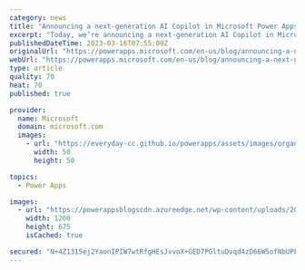 ```yaml
---
category: news
title: "Announcing a next-generation AI Copilot in Microsoft Power Apps that will transform low-code development"
excerpt: "Today, we’re announcing a next-generation AI Copilot in Microsoft Power Apps that will transform how we build and interact with software applications. With the power of large language models, we are advancing to the next step in the evolution of code abstraction—moving from custom code, to low-code,"
publishedDateTime: 2023-03-16T07:55:00Z
originalUrl: "https://powerapps.microsoft.com/en-us/blog/announcing-a-next-generation-ai-copilot-in-microsoft-power-apps-that-will-transform-low-code-development/"
webUrl: "https://powerapps.microsoft.com/en-us/blog/announcing-a-next-generation-ai-copilot-in-microsoft-power-apps-that-will-transform-low-code-development/"
type: article
quality: 70
heat: 70
published: true

provider:
  name: Microsoft
  domain: microsoft.com
  images:
    - url: "https://everyday-cc.github.io/powerapps/assets/images/organizations/microsoft.com-50x50.jpg"
      width: 50
      height: 50

topics:
  - Power Apps

images:
  - url: "https://powerappsblogscdn.azureedge.net/wp-content/uploads/2023/03/236914_PP_AI_BlogPromo_Images_PowerApps_1600x900_v2.png"
    width: 1200
    height: 675
    isCached: true

secured: "N+4Z1315ej2YaonIPIW7wtRfgHEsJvvoX+GED7PGltuDvqd4zD66W5ofNbUPFeaK//naiCQdmZI9zIzWUjzAVhwuXjIMInpiRxneq20vNTFIKQbX0LPiUPpNcyTM45N6qEg36W29PsaMCLbtf4ve/SikVW2GCPqzCP6h4NgFBf1CCoLxjpkW8fiBckI4qIBOVfE4kpmvLc3LN6vRDCOa3p8HZ47vSHM1sWcASbKelIH5MBoVmfOWKUY3e2eCvnNMF3OLj1H0uPiNweE+w7nZMruvXG7EGYhXrlEF+kIZOyFxuyph4ZfGSvmu0RELzAh55n5k0z6SgQOBtd5Z7odRdSgW95yzIqUOfOX9J8XUkZU=;7WApQv32eDdSqrgxPSLH3A=="
---
```


